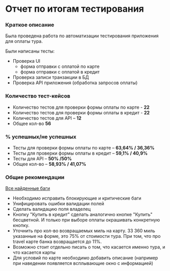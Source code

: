 # Отчет по итогам тестирования
### Краткое описание
Была проведена работа по автоматизации тестирования приложения для оплаты тура.

Были написаны тесты:
* Проверка UI
    * форма отправки с оплатой по карте
    * форма отправки с оплатой в кредит
* Проверка записи транзакции в БД
* Проверка API приложения (обработка запросов оплаты)

### Количество тест-кейсов
* Количество тестов для проверки формы оплаты по карте - **22**
* Количество тестов для проверки формы оплаты в кредит - **22**
* Количество тестов для API – **12**
* Общее кол-во **56**

### % успешных/не успешных
* Тесты для проверки формы оплаты по карте – **63,64% / 36,36%**
* Тесты для проверки формы оплаты в кредит – **59,1% / 40,9%**
* Тесты для API – **50% /50%**
* Общее кол-во – **58,93% / 41,07%**

### Общие рекомендации
[Все найденные баги](https://github.com/12ok/aqa--diploma/issues)

* Необходимо исправить блокирующие и критические баги
* Унифицировать ошибки валидации полей
* Сделать валидацию поля владелец
* Кнопку "Купить в кредит" сделать аналогично кнопке "Купить" бесцветной. И только при выборе оплаты окрашивать конкретную кнопку.
* Уточнить про кол-во возвращаемых миль на карту. 33 360 миль указанные на форме, это 75% от стоимости тура. При том, что  про travel карте банка возвращается до 11%.
* Возможно стоит отдельно писать о том, что касается именно тура, и что касается карты 
* Для условий по карте необходимо добавить описание (например при наведении появляется всплывающие окно с информацией)





